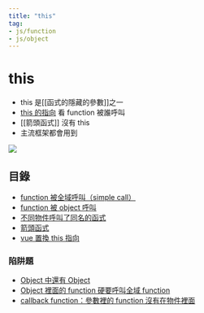 ```yaml
---
title: "this"
tag: 
- js/function
- js/object 
---
```

# this
- this 是[[函式的隱藏的參數]]之一
- [this 的指向](this%20的指向.md) 看 function 被誰呼叫
- [[箭頭函式]] 沒有 this
- 主流框架都會用到

![](this%20的指向.md#^91e83b)

## 目錄
- [function 被全域呼叫（simple call）](function%20被全域呼叫（simple%20call）.md)
- [function 被 object 呼叫](function%20被%20object%20呼叫.md)
- [不同物件呼叫了同名的函式](不同物件呼叫了同名的函式.md)
- [箭頭函式](箭頭函式.md)
- [vue 置換 this 指向](vue%20置換%20this%20指向.md)

### 陷阱題
- [Object 中還有 Object](Object%20中還有%20Object.md)
- [Object 裡面的 function 硬要呼叫全域 function](Object%20裡面的%20function%20硬要呼叫全域%20function.md)
- [callback function：參數裡的 function 沒有在物件裡面](callback%20function：參數裡的%20function%20沒有在物件裡面.md)

